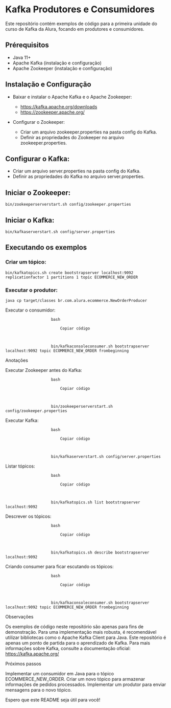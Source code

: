 # Kafka  Produtores e Consumidores  
Este repositório contém exemplos de código para a primeira unidade do curso de Kafka da Alura, focando em produtores e consumidores.

## Prérequisitos
  - Java 11+  
  - Apache Kafka (instalação e configuração)  
  - Apache Zookeeper (instalação e configuração)  

## Instalação e Configuração  
  - Baixar e instalar o Apache Kafka e o Apache Zookeeper:  
    - https://kafka.apache.org/downloads
    - https://zookeeper.apache.org/

  - Configurar o Zookeeper:  
    - Criar um arquivo zookeeper.properties na pasta config do Kafka.  
    - Definir as propriedades do Zookeeper no arquivo zookeeper.properties.  

## Configurar o Kafka:  
  - Criar um arquivo server.properties na pasta config do Kafka.  
  - Definir as propriedades do Kafka no arquivo server.properties.  

## Iniciar o Zookeeper:
    bin/zookeeperserverstart.sh config/zookeeper.properties
                           
## Iniciar o Kafka:
    bin/kafkaserverstart.sh config/server.properties
                    
## Executando os exemplos

### Criar um tópico:
    bin/kafkatopics.sh create bootstrapserver localhost:9092 replicationfactor 1 partitions 1 topic ECOMMERCE_NEW_ORDER
                    
### Executar o produtor:
    java cp target/classes br.com.alura.ecommerce.NewOrderProducer
                    
                
        
Executar o consumidor:
                 
                    
                        bash
                        
                            Copiar código
                        
                    
                    
                        bin/kafkaconsoleconsumer.sh bootstrapserver localhost:9092 topic ECOMMERCE_NEW_ORDER frombeginning
                    
                
        

Anotações

Executar Zookeeper antes do Kafka:
                 
                    
                        bash
                        
                            Copiar código
                        
                    
                    
                        bin/zookeeperserverstart.sh config/zookeeper.properties
                    
                
        
Executar Kafka:
                 
                    
                        bash
                        
                            Copiar código
                        
                    
                    
                        bin/kafkaserverstart.sh config/server.properties
                    
                
        
Listar tópicos:
                 
                    
                        bash
                        
                            Copiar código
                        
                    
                    
                        bin/kafkatopics.sh list bootstrapserver localhost:9092
                    
                
        
Descrever os tópicos:
                 
                    
                        bash
                        
                            Copiar código
                        
                    
                    
                        bin/kafkatopics.sh describe bootstrapserver localhost:9092
                    
                
        
Criando consumer para ficar escutando os tópicos:
                 
                    
                        bash
                        
                            Copiar código
                        
                    
                    
                        bin/kafkaconsoleconsumer.sh bootstrapserver localhost:9092 topic ECOMMERCE_NEW_ORDER frombeginning
                    
                
        

Observações

Os exemplos de código neste repositório são apenas para fins de demonstração.
Para uma implementação mais robusta, é recomendável utilizar bibliotecas como o Apache Kafka Client para Java.
Este repositório é apenas um ponto de partida para o aprendizado de Kafka. 
Para mais informações sobre Kafka, consulte a documentação oficial: https://kafka.apache.org/

Próximos passos

Implementar um consumidor em Java para o tópico ECOMMERCE_NEW_ORDER.
Criar um novo tópico para armazenar informações de pedidos processados.
Implementar um produtor para enviar mensagens para o novo tópico.

Espero que este README seja útil para você! 
